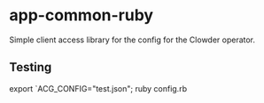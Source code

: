 app-common-ruby
=================

Simple client access library for the config for the Clowder operator.

Testing
-------

export `ACG_CONFIG="test.json"; ruby config.rb
